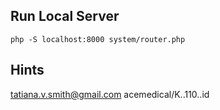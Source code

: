 ## Run Local Server

```ssh
php -S localhost:8000 system/router.php
```

## Hints
tatiana.v.smith@gmail.com
acemedical/K..110..id